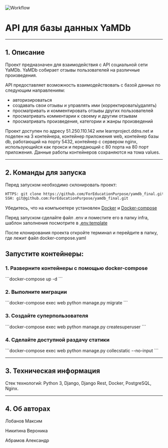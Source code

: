 ![Workflow](https://github.com/ForEducationPurpose/yamdb_final/actions/workflows/yamdb_workflow.yml/badge.svg?event=push)
# API для базы данных YaMDb

---
## 1. Описание

Проект предназначен для взаимодействия с API социальной сети YaMDb.
YaMDb собирает отзывы пользователей на различные произведения.

API предоставляет возможность взаимодействовать с базой данных по следующим направлениям:
  - авторизироваться
  - создавать свои отзывы и управлять ими (корректировать\удалять)
  - просматривать и комментировать отзывы других пользователей
  - просматривать комментарии к своему и другим отзывам
  - просматривать произведения, категории и жанры произведений

Проект доступен по адресу  51.250.110.142 или learnproject.ddns.net и поделен на 3 контейнера, контейнер приложения web,
контейнер базы db, работающий на порту 5432, контейнер с сервером nginx, использующийся как прокси и передающий с 80 порта на 80 порт приложения.
Данные работы контейнеров сохраняются на тома values.

---
## 2. Команды для запуска

Перед запуском необходимо склонировать проект:
```bash
HTTPS: git clone https://github.com/ForEducationPurpose/yamdb_final.git
SSH: git@github.com:ForEducationPurpose/yamdb_final.git
```
Убедитесь, что на компьюетере установлен [Docker](https://docs.docker.com/desktop/install/linux-install/ "ссылка на гайд для Linux" ) и [Docker-compose](https://docs.docker.com/compose/install/ "на docker-compose")

Перед запуском сделайте файл .env и поместите его в папку infra, шаблон заполнения посмотрите в [.env.template](https://github.com/ForEducationPurpose/yamdb_final/blob/master/infra/.env.template "шаблон")

После клонирования проекта откройте терминал и перейдите в папку, где лежит файл docker-compose.yaml

<h2>Запустите контейнеры:</h2>
<h3> 1. Разверните контейнеры с помощью docker-compose </h3>
```docker-compose up -d
```
<h3> 2. Выполните миграции </h3>
```docker-compose exec web python manage.py migrate
```
<h3> 3. Создайте суперпользователя </h3>
```docker-compose exec web python manage.py createsuperuser
```
<h3> 4. Сделайте доступной раздачу статики </h3>
```docker-compose exec web python manage.py collecstatic --no-input
```

---
## 3. Техническая информация

Стек технологий: Python 3, Django, Django Rest, Docker, PostgreSQL, Nginx.

---
## 4. Об авторах 
Лобанов Максим

Никитина Вероника 

Абрамов Александр
